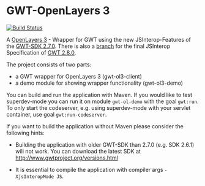 GWT-OpenLayers 3
==================

[![Build Status](https://travis-ci.org/TDesjardins/gwt-ol3.svg?branch=master)](https://travis-ci.org/TDesjardins/gwt-ol3)

A [OpenLayers 3](http://openlayers.org/ "OpenLayers 3 website") - Wrapper for GWT using the new JSInterop-Features of the [GWT-SDK 2.7.0](http://www.gwtproject.org/versions.html "Link to GWT-SDK Downloads"). There is also a [branch](https://github.com/TDesjardins/gwt-ol3/tree/gwt/2.8) for the final JSInterop Specification of [GWT 2.8.0](http://www.gwtproject.org/release-notes.html#Release_Notes_2_8_0_BETA1 "Release Notes for 2.8.0 (Beta1)").

The project consists of two parts:
  
  * a GWT wrapper for OpenLayers 3 (gwt-ol3-client)
  * a demo module for showing wrapper functionality (gwt-ol3-demo)

You can build and run the application with Maven. If you would like to test superdev-mode you can run it on module `gwt-ol-demo` with the goal `gwt:run`. To only start the codeserver, e.g. using superdev-mode with your servlet container, use goal `gwt:run-codeserver`.

If you want to build the application without Maven please consider the following hints: 

  * Building the application with older GWT-SDK than 2.7.0 (e.g. SDK 2.6.1) will not work. You can download the latest SDK at http://www.gwtproject.org/versions.html

  * It is essential to compile the application with compiler args `-XjsInteropMode JS`.
